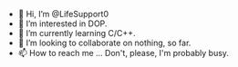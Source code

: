 - 👋 Hi, I’m @LifeSupport0
- 👀 I’m interested in DOP.
- 🌱 I’m currently learning C/C++.
- 💞️ I’m looking to collaborate on nothing, so far.
- 📫 How to reach me ... Don't, please, I'm probably busy.

<!---
LifeSupport0/LifeSupport0 is a ✨ special ✨ repository because its `README.md` (this file) appears on your GitHub profile.
You can click the Preview link to take a look at your changes.
--->
